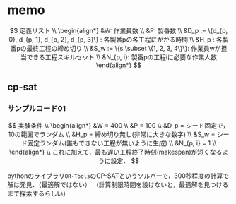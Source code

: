 # memo

$$
定義リスト \\
\begin{align*}
&W: 作業員数 \\
&P: 製番数 \\
&D_p := \{d_{p, 0}, d_{p, 1}, d_{p, 2}, d_{p, 3}\} : 各製番pの各工程にかかる時間 \\
&H_p : 各製番pの最終工程の締め切り \\
&S_w := \{s \subset \{1, 2, 3, 4\}\}: 作業員wが担当できる工程スキルセット \\
&N_{p, i}: 製番pの工程iに必要な作業人数
\end{align*}
$$

## cp-sat

### サンプルコード01

$$
実験条件 \\
\begin{align*}
&W = 400 \\
&P = 100 \\
&D_p = シード固定で，10の範囲でランダム \\
&H_p = 締め切り無し(非常に大きな数字) \\
&S_w = シード固定ランダム(誰もできない工程が無いように生成) \\
&N_{p, i} = 1 \\
\end{align*}
\\
これに加えて，最も遅い工程終了時刻(makespan)が短くなるように設定．
$$

pythonのライブラリ`OR-Tools`のCP-SATというソルバーで，300秒程度の計算で解は発見．（最適解ではない）
（計算制限時間を設けないと，最適解を見つけるまで探索するらしい）

